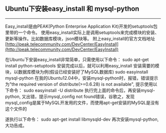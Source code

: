 ## Ubuntu下安装easy_install 和 mysql-python

-----------------------------------------------------------------

Easy\_install是由PEAK(Python Enterprise Application Kit)开发的setuptools包里带的一个命令。
使用easy\_install实际上是调用setuptools来完成模块的安装、更新等操作。比如数据库模块，json模块等。
附上easy\_install的官方文档地址[http://peak.telecommunity.com/DevCenter/EasyInstall](http://peak.telecommunity.com/DevCenter/EasyInstall)

在Ubuntu下安装easy\_install非常简单，只需使用以下命令：
    sudo apt-get install python-setuptools
安装完成以后，就可以利用easy\_install 安装需要的模块，以数据库模块为例(假设已经安装好了MySQL数据库)
    sudo easyinstall mysql-python
在我的Ubuntu12.04中，安装mysql-python时，报错，错误提示为"the required version of distribute(>=0.6.28) is not available", 提示使用以下命令：
    sudo easyinstall -U distribute
执行完上面的命令后，再安装mysql-python, 又出错，提示mysql_config not found错误，谷歌之，发现mysql\_config是属于MySQL开发用的文件，而使用apt-get安装的MySQL是没有这个文件的

遂执行以下命令：
    sudo apt-get install libmysqld-dev
再次安装mysql-python, 大功告成。




